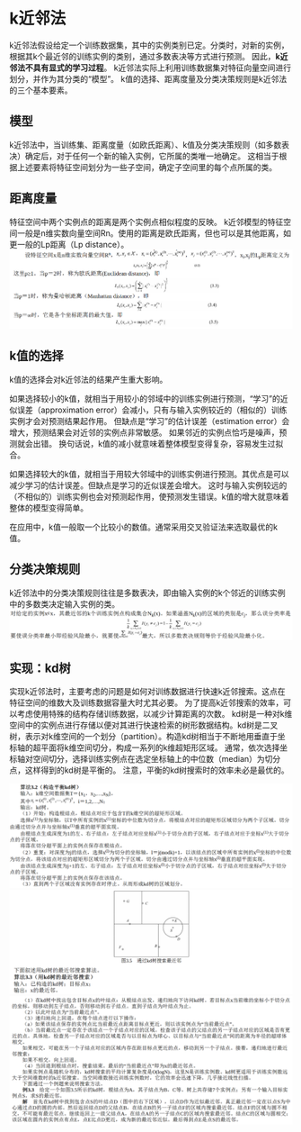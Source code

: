 # k近邻法

k近邻法假设给定一个训练数据集，其中的实例类别已定。分类时，对新的实例，根据其k个最近邻的训练实例的类别，通过多数表决等方式进行预测。
因此，**k近邻法不具有显式的学习过程**。
k近邻法实际上利用训练数据集对特征向量空间进行划分，并作为其分类的“模型”。
k值的选择、距离度量及分类决策规则是k近邻法的三个基本要素。

## 模型
k近邻法中，当训练集、距离度量（如欧氏距离）、k值及分类决策规则（如多数表决）确定后，对于任何一个新的输入实例，它所属的类唯一地确定。
这相当于根据上述要素将特征空间划分为一些子空间，确定子空间里的每个点所属的类。

## 距离度量
特征空间中两个实例点的距离是两个实例点相似程度的反映。
k近邻模型的特征空间一般是n维实数向量空间Rn。使用的距离是欧氏距离，但也可以是其他距离，如更一般的Lp距离（Lp distance）。
![](../img/lp.png)

## k值的选择
k值的选择会对k近邻法的结果产生重大影响。

如果选择较小的k值，就相当于用较小的邻域中的训练实例进行预测，“学习”的近似误差（approximation error）会减小，只有与输入实例较近的（相似的）训练实例才会对预测结果起作用。
但缺点是“学习”的估计误差（estimation error）会增大，预测结果会对近邻的实例点非常敏感。
如果邻近的实例点恰巧是噪声，预测就会出错。
换句话说，k值的减小就意味着整体模型变得复杂，容易发生过拟合。

如果选择较大的k值，就相当于用较大邻域中的训练实例进行预测。其优点是可以减少学习的估计误差。但缺点是学习的近似误差会增大。
这时与输入实例较远的（不相似的）训练实例也会对预测起作用，使预测发生错误。k值的增大就意味着整体的模型变得简单。

在应用中，k值一般取一个比较小的数值。通常采用交叉验证法来选取最优的k值。

## 分类决策规则
k近邻法中的分类决策规则往往是多数表决，即由输入实例的k个邻近的训练实例中的多数类决定输入实例的类。
![](../img/dsbj.png)

## 实现：kd树
实现k近邻法时，主要考虑的问题是如何对训练数据进行快速k近邻搜索。这点在特征空间的维数大及训练数据容量大时尤其必要。
为了提高k近邻搜索的效率，可以考虑使用特殊的结构存储训练数据，以减少计算距离的次数。
kd树是一种对k维空间中的实例点进行存储以便对其进行快速检索的树形数据结构。kd树是二叉树，表示对k维空间的一个划分（partition）。构造kd树相当于不断地用垂直于坐标轴的超平面将k维空间切分，构成一系列的k维超矩形区域。
通常，依次选择坐标轴对空间切分，选择训练实例点在选定坐标轴上的中位数（median）为切分点，这样得到的kd树是平衡的。
注意，平衡的kd树搜索时的效率未必是最优的。

![](../img/kdt.png)
![](../img/kdts.png)
![](../img/kdtse.png)

